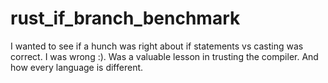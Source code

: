 # rust_if_branch_benchmark
I wanted to see if a hunch was right about if statements vs casting was correct. I was wrong :). Was a valuable lesson in trusting the compiler. And how every language is different.
